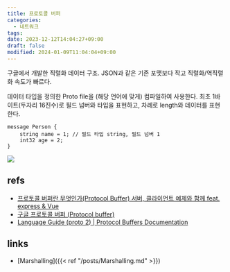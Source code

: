 ```yaml
---
title: 프로토콜 버퍼
categories:
  - 네트워크
tags: 
date: 2023-12-12T14:04:27+09:00
draft: false
modified: 2024-01-09T11:04:04+09:00
---
```

구글에서 개발한 직렬화 데이터 구조. JSON과 같은 기존 포맷보다 작고 직렬화/역직렬화 속도가 빠르다.

데이터 타입을 정의한 Proto file을 (해당 언어에 맞게) 컴파일하여 사용한다. 최초 1바이트(두자리 16진수)로 필드 넘버와 타입을 표현하고, 차례로 length와 데이터를 표현한다. 

```
message Person {
	string name = 1; // 필드 타입 string, 필드 넘버 1
    int32 age = 2;
}
```

![](https://velog.velcdn.com/images%2Fpdg03092%2Fpost%2F44bdbc9f-a48d-4624-86e3-3e8339b5a158%2FKakaoTalk_20220210_011248675.jpg)

## refs
- [프로토콜 버퍼란 무엇인가(Protocol Buffer) 서버, 클라이언트 예제와 함께 feat. express & Vue](https://velog.io/@pdg03092/%ED%94%84%EB%A1%9C%ED%86%A0%EC%BD%9C-%EB%B2%84%ED%8D%BC%EB%9E%80-%EB%AC%B4%EC%97%87%EC%9D%B8%EA%B0%80Protocol-Buffer)
- [구글 프로토콜 버퍼 (Protocol buffer)](https://bcho.tistory.com/1182)
- [Language Guide (proto 2) | Protocol Buffers Documentation](https://protobuf.dev/programming-guides/proto2/)


## links
- [Marshalling]({{< ref "/posts/Marshalling.md" >}})
